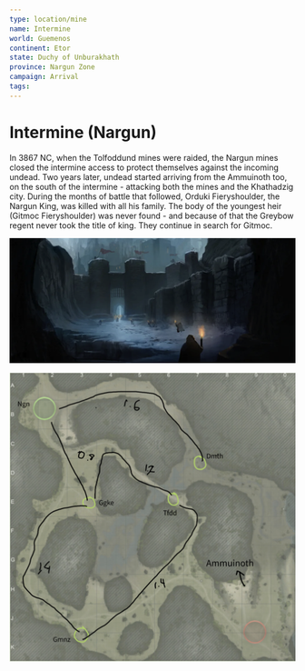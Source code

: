 ```yaml
---
type: location/mine
name: Intermine
world: Guemenos
continent: Etor
state: Duchy of Unburakhath
province: Nargun Zone
campaign: Arrival
tags: 
---
```


# Intermine (Nargun)

In 3867 NC, when the Tolfoddund mines were raided, the Nargun mines closed the intermine access to protect themselves against the incoming undead. Two years later, undead started arriving from the Ammuinoth too, on the south of the intermine - attacking both the mines and the Khathadzig city. During the months of battle that followed, Orduki Fieryshoulder, the Nargun King, was killed with all his family. The body of the youngest heir (Gitmoc Fieryshoulder) was never found - and because of that the Greybow regent never took the title of king. They continue in search for Gitmoc.

![|500](_aux/Pasted%20image%2020230401100636.png)

![|500](_aux/Pasted%20image%2020230327222715.png)
